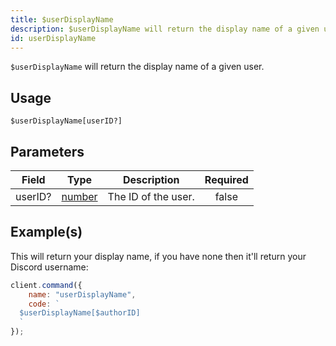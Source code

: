 ```yaml
---
title: $userDisplayName
description: $userDisplayName will return the display name of a given user.
id: userDisplayName
---
```


`$userDisplayName` will return the display name of a given user.

## Usage

```aoi
$userDisplayName[userID?]
```

## Parameters

| Field    | Type                                                                                              | Description          | Required |
| -------- | ------------------------------------------------------------------------------------------------- | -------------------- | :------: |
| userID? | [number](https://developer.mozilla.org/en-US/docs/Web/JavaScript/Reference/Global_Objects/Number) | The ID of the user. |  false   |

## Example(s)

This will return your display name, if you have none then it'll return your Discord username:

```javascript
client.command({
    name: "userDisplayName",
    code: `
  $userDisplayName[$authorID]
  `
});
```
